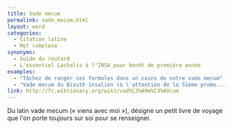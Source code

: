 ```yaml
---
title: Vade mecum
permalink: vade_mecum.html
layout: word
categories:
  - Citation latine
  - Mot complexe
synonyms:
  - Guide du routard
  - L'essentiel Lachalis à l'INSA pour benêt de premiére année
examples:
  - "Tâchez de ranger ces formules dans un coins de votre vade mecum"
  - "Vade mecum du Bizuth insalien (à l'attention de la 51ème promo... et des suivantes)"
link: http://fr.wiktionary.org/wiki/vad%C3%A9m%C3%A9cum
---
```


Du latin vade mecum (« viens avec moi »), désigne un petit livre de voyage que l'on porte toujours sur soi pour se renseigner.

